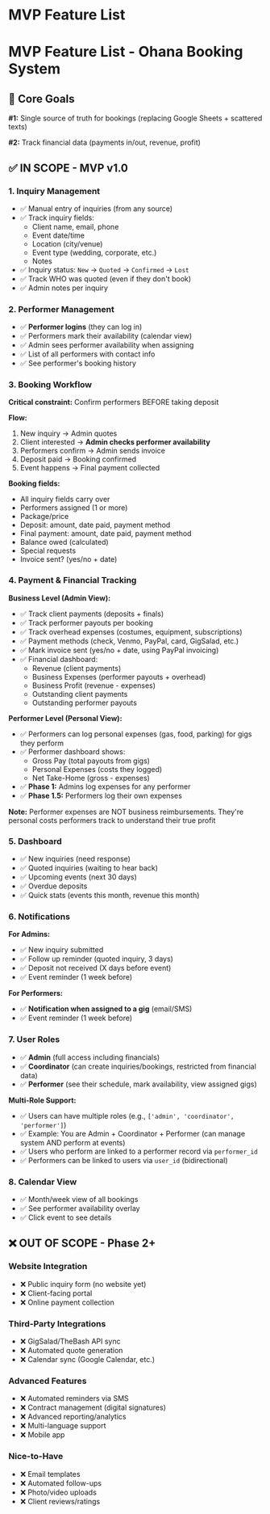 # MVP Feature List

# MVP Feature List - Ohana Booking System

## 🎯 Core Goals

**#1:** Single source of truth for bookings (replacing Google Sheets + scattered texts)

**#2:** Track financial data (payments in/out, revenue, profit)

## ✅ IN SCOPE - MVP v1.0

### 1. **Inquiry Management**

- ✅ Manual entry of inquiries (from any source)
- ✅ Track inquiry fields:
    - Client name, email, phone
    - Event date/time
    - Location (city/venue)
    - Event type (wedding, corporate, etc.)
    - Notes
- ✅ Inquiry status: `New` → `Quoted` → `Confirmed` → `Lost`
- ✅ Track WHO was quoted (even if they don't book)
- ✅ Admin notes per inquiry

### 2. **Performer Management**

- ✅ **Performer logins** (they can log in)
- ✅ Performers mark their availability (calendar view)
- ✅ Admin sees performer availability when assigning
- ✅ List of all performers with contact info
- ✅ See performer's booking history

### 3. **Booking Workflow**

**Critical constraint:** Confirm performers BEFORE taking deposit

**Flow:**

1. New inquiry → Admin quotes
2. Client interested → **Admin checks performer availability**
3. Performers confirm → Admin sends invoice
4. Deposit paid → Booking confirmed
5. Event happens → Final payment collected

**Booking fields:**

- All inquiry fields carry over
- Performers assigned (1 or more)
- Package/price
- Deposit: amount, date paid, payment method
- Final payment: amount, date paid, payment method
- Balance owed (calculated)
- Special requests
- Invoice sent? (yes/no + date)

### 4. **Payment & Financial Tracking**

**Business Level (Admin View):**

- ✅ Track client payments (deposits + finals)
- ✅ Track performer payouts per booking
- ✅ Track overhead expenses (costumes, equipment, subscriptions)
- ✅ Payment methods (check, Venmo, PayPal, card, GigSalad, etc.)
- ✅ Mark invoice sent (yes/no + date, using PayPal invoicing)
- ✅ Financial dashboard:
    - Revenue (client payments)
    - Business Expenses (performer payouts + overhead)
    - Business Profit (revenue - expenses)
    - Outstanding client payments
    - Outstanding performer payouts

**Performer Level (Personal View):**

- ✅ Performers can log personal expenses (gas, food, parking) for gigs they perform
- ✅ Performer dashboard shows:
    - Gross Pay (total payouts from gigs)
    - Personal Expenses (costs they logged)
    - Net Take-Home (gross - expenses)
- ✅ **Phase 1:** Admins log expenses for any performer
- ✅ **Phase 1.5:** Performers log their own expenses

**Note:** Performer expenses are NOT business reimbursements. They're personal costs performers track to understand their true profit

### 5. **Dashboard**

- ✅ New inquiries (need response)
- ✅ Quoted inquiries (waiting to hear back)
- ✅ Upcoming events (next 30 days)
- ✅ Overdue deposits
- ✅ Quick stats (events this month, revenue this month)

### 6. **Notifications**

**For Admins:**

- ✅ New inquiry submitted
- ✅ Follow up reminder (quoted inquiry, 3 days)
- ✅ Deposit not received (X days before event)
- ✅ Event reminder (1 week before)

**For Performers:**

- ✅ **Notification when assigned to a gig** (email/SMS)
- ✅ Event reminder (1 week before)

### 7. **User Roles**

- ✅ **Admin** (full access including financials)
- ✅ **Coordinator** (can create inquiries/bookings, restricted from financial data)
- ✅ **Performer** (see their schedule, mark availability, view assigned gigs)

**Multi-Role Support:**

- ✅ Users can have multiple roles (e.g., `['admin', 'coordinator', 'performer']`)
- ✅ Example: You are Admin + Coordinator + Performer (can manage system AND perform at events)
- ✅ Users who perform are linked to a performer record via `performer_id`
- ✅ Performers can be linked to users via `user_id` (bidirectional)

### 8. **Calendar View**

- ✅ Month/week view of all bookings
- ✅ See performer availability overlay
- ✅ Click event to see details

## ❌ OUT OF SCOPE - Phase 2+

### Website Integration

- ❌ Public inquiry form (no website yet)
- ❌ Client-facing portal
- ❌ Online payment collection

### Third-Party Integrations

- ❌ GigSalad/TheBash API sync
- ❌ Automated quote generation
- ❌ Calendar sync (Google Calendar, etc.)

### Advanced Features

- ❌ Automated reminders via SMS
- ❌ Contract management (digital signatures)
- ❌ Advanced reporting/analytics
- ❌ Multi-language support
- ❌ Mobile app

### Nice-to-Have

- ❌ Email templates
- ❌ Automated follow-ups
- ❌ Photo/video uploads
- ❌ Client reviews/ratings